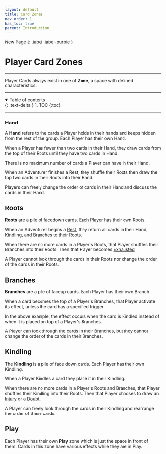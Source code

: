 ```yaml
---
layout: default
title: Card Zones
nav_order: 1
has_toc: true
parent: Introduction
---
```


<div markdown="1">
New Page
{: .label .label-purple }
</div>

# Player Card Zones

---

Player Cards always exist in one of **Zone**, a space with defined characteristics.

---

<details open markdown="block">
  <summary>
    Table of contents
  </summary>
  {: .text-delta }
1. TOC
{:toc}
</details>

---

### Hand

A **Hand** refers to the cards a Player holds in their hands and keeps hidden from the rest of the group. Each Player has their own Hand.  

When a Player has fewer than two cards in their Hand, they draw cards from the top of their Roots until they have two cards in Hand.

There is no maximum number of cards a Player can have in their Hand. 

When an Adventurer finishes a Rest, they shuffle their Roots then draw the top two cards in their Roots into their Hand. 

Players can freely change the order of cards in their Hand and discuss the cards in their Hand.

## Roots

**Roots** are a pile of facedown cards. Each Player has their own Roots. 

<!-- insert example here -->

When an Adventurer begins a [Rest](Rest), they return all cards in their Hand, Kindling, and Branches to their Roots.

When there are no more cards in a Player's Roots, that Player shuffles their Branches into their Roots. Then that Player becomes [Exhausted](fixlink)

A Player cannot look through the cards in their Roots nor change the order of the cards in their Roots.

## Branches

**Branches** are a pile of faceup cards. Each Player has their own Branch. 

When a card becomes the top of a Player's Branches, that Player activate its effect, unless the card has a specified trigger. 

<!-- insert example here -->
 
In the above example, the effect occurs when the card is Kindled instead of when it is placed on top of a Player's Branches.  

A Player can look through the cards in their Branches, but they cannot change the order of the cards in their Branches.

## Kindling

The **Kindling** is a pile of face down cards. Each Player has their own Kindling. 

When a Player Kindles a card they place it in their Kindling. 

<!-- insert example here -->

When there are no more cards in a Player's Roots and Branches, that Player shuffles their Kindling into their Roots. Then that Player chooses to draw an [Injury](_drafts/ConsequenceCards.md#Injury) or a [Doubt](_drafts/ConsequenceCards.md#Doubt). 

A Player can freely look through the cards in their Kindling and rearrange the order of these cards.

## Play

Each Player has their own **Play** zone which is just the space in front of them. Cards in this zone have various effects while they are in Play. 


